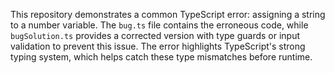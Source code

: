 This repository demonstrates a common TypeScript error: assigning a string to a number variable. The `bug.ts` file contains the erroneous code, while `bugSolution.ts` provides a corrected version with type guards or input validation to prevent this issue.  The error highlights TypeScript's strong typing system, which helps catch these type mismatches before runtime.
